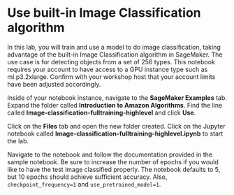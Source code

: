 # Use built-in Image Classification algorithm
In this lab, you will train and use a model to do image classification, 
taking advantage of the built-in Image Classification algorithm in SageMaker. The use case is for detecting
objects from a set of 256 types. This notebook requires your account to have access to a GPU instance type such
as ml.p3.2xlarge. Confirm with your workshop host that your account limits have been adjusted accordingly.

Inside of your notebook instance, navigate to the **SageMaker Examples** tab. Expand the folder 
called **Introduction to Amazon Algorithms**. Find the line called **Image-classification-fulltraining-highlevel** and
click **Use**.

Click on the **Files** tab and open the new folder created. Click on the Jupyter notebook called 
**Image-classification-fulltraining-highlevel.ipynb** to start the lab.

Navigate to the notebook and follow the documentation provided in the sample notebook. Be sure to increase the
number of epochs if you would like to have the test image classified properly. The notebook defaults to 5, but
10 epochs should achieve sufficient accuracy. Also, `checkpoint_frequency=1` and `use_pretrained_model=1`.
